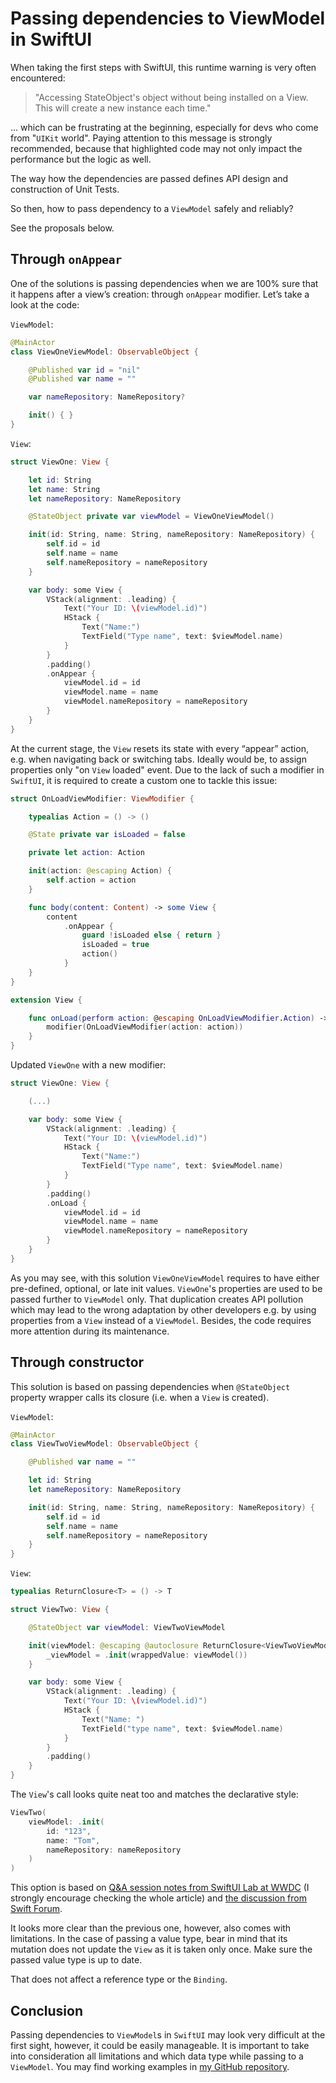# Passing dependencies to ViewModel in SwiftUI

When taking the first steps with SwiftUI, this runtime warning is very often encountered:

>"Accessing StateObject's object without being installed on a View. This will create a new instance each time."

... which can be frustrating at the beginning, especially for devs who come from "`UIKit` world".  Paying attention to this message is strongly recommended, because that highlighted code may not only impact the performance but the logic as well.

The way how the dependencies are passed defines API design and construction of Unit Tests.

So then, how to pass dependency to a `ViewModel` safely and reliably?

See the proposals below.

## Through `onAppear`

One of the solutions is passing dependencies when we are 100% sure that it happens after a view’s creation: through `onAppear` modifier. Let’s take a look at the code:

`ViewModel`:

```swift
@MainActor
class ViewOneViewModel: ObservableObject {

    @Published var id = "nil"
    @Published var name = ""

    var nameRepository: NameRepository?

    init() { }
}
```

`View`:

```swift
struct ViewOne: View {

    let id: String
    let name: String
    let nameRepository: NameRepository

    @StateObject private var viewModel = ViewOneViewModel()

    init(id: String, name: String, nameRepository: NameRepository) {
        self.id = id
        self.name = name
        self.nameRepository = nameRepository
    }

    var body: some View {
        VStack(alignment: .leading) {
            Text("Your ID: \(viewModel.id)")
            HStack {
                Text("Name:")
                TextField("Type name", text: $viewModel.name)
            }
        }
        .padding()
        .onAppear {
            viewModel.id = id
            viewModel.name = name
            viewModel.nameRepository = nameRepository
        }
    }
}
```

At the current stage, the `View` resets its state with every “appear” action, e.g. when navigating back or switching tabs. Ideally would be, to assign properties only "on `View` loaded" event. Due to the lack of such a modifier in `SwiftUI`, it is required to create a custom one to tackle this issue:

```swift
struct OnLoadViewModifier: ViewModifier {

    typealias Action = () -> ()

    @State private var isLoaded = false

    private let action: Action

    init(action: @escaping Action) {
        self.action = action
    }

    func body(content: Content) -> some View {
        content
            .onAppear {
                guard !isLoaded else { return }
                isLoaded = true
                action()
            }
    }
}

extension View {

    func onLoad(perform action: @escaping OnLoadViewModifier.Action) -> some View {
        modifier(OnLoadViewModifier(action: action))
    }
}
```

Updated `ViewOne` with a new modifier:

```swift
struct ViewOne: View {

    (...)

    var body: some View {
        VStack(alignment: .leading) {
            Text("Your ID: \(viewModel.id)")
            HStack {
                Text("Name:")
                TextField("Type name", text: $viewModel.name)
            }
        }
        .padding()
        .onLoad {
            viewModel.id = id
            viewModel.name = name
            viewModel.nameRepository = nameRepository
        }
    }
}
```

As you may see, with this solution `ViewOneViewModel` requires to have either pre-defined, optional, or late init values. `ViewOne`'s properties are used to be passed further to `ViewModel` only. That duplication creates API pollution which may lead to the wrong adaptation by other developers e.g. by using properties from a `View` instead of a `ViewModel`. Besides, the code requires more attention during its maintenance.

## Through constructor

This solution is based on passing dependencies when `@StateObject` property wrapper calls its closure (i.e. when a `View` is created).

`ViewModel`:

```swift
@MainActor
class ViewTwoViewModel: ObservableObject {

    @Published var name = ""

    let id: String
    let nameRepository: NameRepository

    init(id: String, name: String, nameRepository: NameRepository) {
        self.id = id
        self.name = name
        self.nameRepository = nameRepository
    }
}
```

`View`:

```swift
typealias ReturnClosure<T> = () -> T

struct ViewTwo: View {

    @StateObject var viewModel: ViewTwoViewModel

    init(viewModel: @escaping @autoclosure ReturnClosure<ViewTwoViewModel>) {
        _viewModel = .init(wrappedValue: viewModel())
    }

    var body: some View {
        VStack(alignment: .leading) {
            Text("Your ID: \(viewModel.id)")
            HStack {
                Text("Name: ")
                TextField("type name", text: $viewModel.name)
            }
        }
        .padding()
    }
}
```

The `View`'s call looks quite neat too and matches the declarative style:

```swift
ViewTwo(
    viewModel: .init(
        id: "123",
        name: "Tom",
        nameRepository: nameRepository
    )
)
```

This option is based on [Q&A session notes from SwiftUI Lab at WWDC](https://www.swiftui-lab.com/random-lessons#data-10) (I strongly encourage checking the whole article) and [the discussion from Swift Forum](https://forums.swift.org/t/why-swiftui-state-property-can-be-initialized-inside-init-this-other-way/62772).

It looks more clear than the previous one, however, also comes with limitations. In the case of passing a value type, bear in mind that its mutation does not update the `View` as it is taken only once. Make sure the passed value type is up to date.

That does not affect a reference type or the `Binding`.

## Conclusion

Passing dependencies to `ViewModel`s in `SwiftUI` may look very difficult at the first sight, however, it could be easily manageable. It is important to take into consideration all limitations and which data type while passing to a `ViewModel`.
You may find working examples in [my  GitHub repository](https://github.com/Filozoff/BlogArticles/tree/master/Article001).

